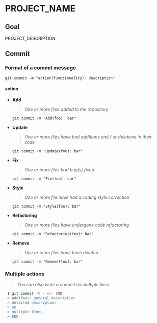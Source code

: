 # PROJECT_NAME

## Goal

PROJECT_DESCRIPTION

## Commit

### Format of a commit message

`git commit -m "action(functionality): description"`

#### <a name="action">action</a>

* **Add**

	>*One or more files added to the repository*
  
	`git commit -m "Add(foo): bar"`
        
* **Update**

	>*One or more files have had additions and / or deletions in their code*

	`git commit -m "Update(foo): bar"`
        
* **Fix**

	>*One or more files had bug(s) fixed*
    
	`git commit -m "Fix(foo): bar"`
        
* **Style**

	>*One or more file have had a coding style correction*

	`git commit -m "Style(foo): bar"`
        
* **Refactoring**

	>*One or more files have undergone code refactoring*
    
	`git commit -m "Refactoring(foo): bar"`
        
* **Remove**

	>*One or more files have been deleted*
    
	`git commit -m "Remove(foo): bar"`
        
### Multiple actions

>*You can also write a commit on multiple lines.*

```bash
 $ git commit -F - <<- END
 > Add(foo): general description
 > detailed description
 > on
 > multiple lines
 > END
```